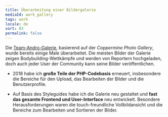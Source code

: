 ```yaml
---
title: Überarbeitung einer Bildergalerie
mediaId: work_gallery
tags: work
locale: de
sort: 03
permalink: false
---
```

Die [Team-Andro-Galerie](https://www.team-andro.com/gallery/), basierend auf der <i lang="en">Coppermine Photo Gallery</i>, wurde bereits einige Male überarbeitet. Die meisten Bilder der Galerie zeigen Bodybuilding-Wettkämpfe und werden von Reportern hochgeladen, doch auch jeder User der Community kann seine Bilder veröffentlichen. 

* 2018 habe ich **große Teile der PHP-Codebasis** erneuert, insbesondere die Bereiche für den Upload, das Bearbeiten der Bilder und die Benutzerprofile.</p>

* Auf Basis des Styleguides habe ich die Galerie neu gestaltet und **fast das gesamte Frontend und User-Interface** neu entwickelt. Besondere Herausforderungen waren die touch-freundliche Vollbildansicht und die Bereiche zum Bearbeiten und Sortieren der Bilder.